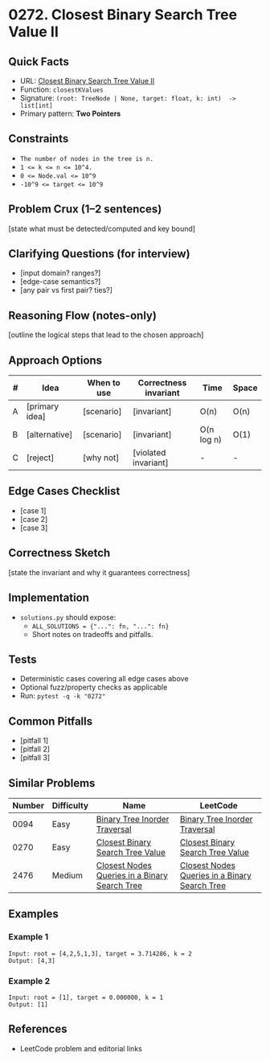 # 0272. Closest Binary Search Tree Value II

## Quick Facts

- URL:
  [Closest Binary Search Tree Value II](https://leetcode.com/problems/closest-binary-search-tree-value-ii/)
- Function: `closestKValues`
- Signature: `(root: TreeNode | None, target: float, k: int)  -> list[int]`
- Primary pattern: **Two Pointers**

## Constraints

- `The number of nodes in the tree is n.`
- `1 <= k <= n <= 10^4.`
- `0 <= Node.val <= 10^9`
- `-10^9 <= target <= 10^9`

## Problem Crux (1–2 sentences)

[state what must be detected/computed and key bound]

## Clarifying Questions (for interview)

- [input domain? ranges?]
- [edge-case semantics?]
- [any pair vs first pair? ties?]

## Reasoning Flow (notes-only)

[outline the logical steps that lead to the chosen approach]

## Approach Options

| #   | Idea           | When to use | Correctness invariant | Time       | Space |
| --- | -------------- | ----------- | --------------------- | ---------- | ----- |
| A   | [primary idea] | [scenario]  | [invariant]           | O(n)       | O(n)  |
| B   | [alternative]  | [scenario]  | [invariant]           | O(n log n) | O(1)  |
| C   | [reject]       | [why not]   | [violated invariant]  | -          | -     |

## Edge Cases Checklist

- [case 1]
- [case 2]
- [case 3]

## Correctness Sketch

[state the invariant and why it guarantees correctness]

## Implementation

- `solutions.py` should expose:
    - `ALL_SOLUTIONS = {"...": fn, "...": fn}`
    - Short notes on tradeoffs and pitfalls.

## Tests

- Deterministic cases covering all edge cases above
- Optional fuzz/property checks as applicable
- Run: `pytest -q -k "0272"`

## Common Pitfalls

- [pitfall 1]
- [pitfall 2]
- [pitfall 3]

## Similar Problems

| Number | Difficulty | Name                                                                                                             | LeetCode                                                                                                                      |
| ------ | ---------- | ---------------------------------------------------------------------------------------------------------------- | ----------------------------------------------------------------------------------------------------------------------------- |
| 0094   | Easy       | [Binary Tree Inorder Traversal](../0094-binary-tree-inorder-traversal/readme.md)                                 | [Binary Tree Inorder Traversal](https://leetcode.com/problems/binary-tree-inorder-traversal/)                                 |
| 0270   | Easy       | [Closest Binary Search Tree Value](../0270-closest-binary-search-tree-value/readme.md)                           | [Closest Binary Search Tree Value](https://leetcode.com/problems/closest-binary-search-tree-value/)                           |
| 2476   | Medium     | [Closest Nodes Queries in a Binary Search Tree](../2476-closest-nodes-queries-in-a-binary-search-tree/readme.md) | [Closest Nodes Queries in a Binary Search Tree](https://leetcode.com/problems/closest-nodes-queries-in-a-binary-search-tree/) |

## Examples

### Example 1

```text
Input: root = [4,2,5,1,3], target = 3.714286, k = 2
Output: [4,3]
```

### Example 2

```text
Input: root = [1], target = 0.000000, k = 1
Output: [1]
```

## References

- LeetCode problem and editorial links
